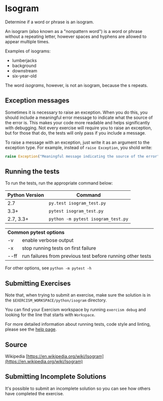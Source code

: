# Isogram

Determine if a word or phrase is an isogram.

An isogram (also known as a "nonpattern word") is a word or phrase without a repeating letter, however spaces and hyphens are allowed to appear multiple times.

Examples of isograms:

- lumberjacks
- background
- downstream
- six-year-old

The word *isograms*, however, is not an isogram, because the s repeats.

## Exception messages

Sometimes it is necessary to raise an exception. When you do this, you should include a meaningful error message to
indicate what the source of the error is. This makes your code more readable and helps significantly with debugging. Not
every exercise will require you to raise an exception, but for those that do, the tests will only pass if you include
a message.

To raise a message with an exception, just write it as an argument to the exception type. For example, instead of
`raise Exception`, you shold write:

```python
raise Exception("Meaningful message indicating the source of the error")
```

## Running the tests

To run the tests, run the appropriate command below:

| Python Version | Command |
| --- | --- |
| 2.7 | `py.test isogram_test.py` |
| 3.3+ | `pytest isogram_test.py` |
| 2.7, 3.3+ | `python -m pytest isogram_test.py` |

<table>
    <tr>
        <td colspan="2"><strong>Common pytest options</strong></td>
    </tr>
    <tr>
        <td>-v</td>
        <td>enable verbose output</td>
    </tr>
    <tr>
        <td>-x</td>
        <td>stop running tests on first failure</td>
    </tr>
    <tr>
        <td>--ff</td>
        <td>run failures from previous test before running other tests</td>
    </tr>
</table>

For other options, see `python -m pytest -h`

## Submitting Exercises

Note that, when trying to submit an exercise, make sure the solution is in the `$EXERCISM_WORKSPACE/python/isogram` directory.

You can find your Exercism workspace by running `exercism debug` and looking for the line that starts with `Workspace`.

For more detailed information about running tests, code style and linting,
please see the [help page](http://exercism.io/languages/python).

## Source

Wikipedia [https://en.wikipedia.org/wiki/Isogram](https://en.wikipedia.org/wiki/Isogram)

## Submitting Incomplete Solutions
It's possible to submit an incomplete solution so you can see how others have completed the exercise.
